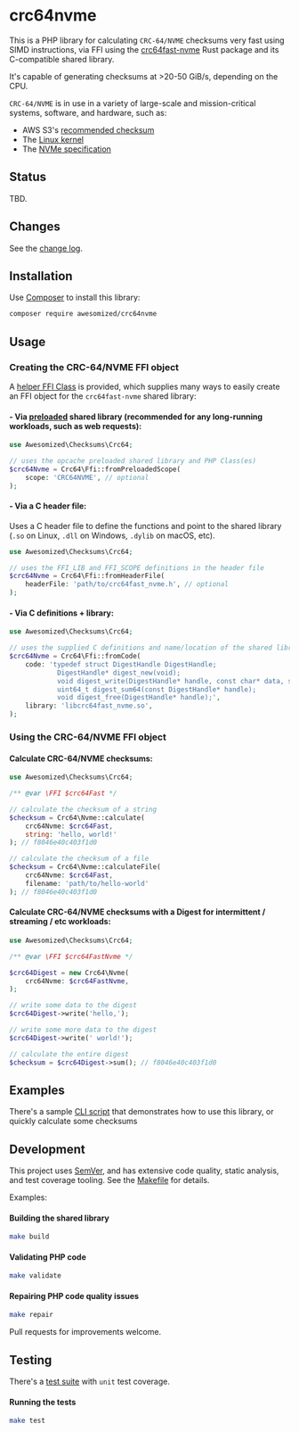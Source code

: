 # crc64nvme

This is a PHP library for calculating `CRC-64/NVME` checksums very fast using SIMD instructions, via FFI using the [crc64fast-nvme](https://github.com/awesomized/crc64fast-nvme) Rust package and its C-compatible shared library.

It's capable of generating checksums at >20-50 GiB/s, depending on the CPU.

`CRC-64/NVME` is in use in a variety of large-scale and mission-critical systems, software, and hardware, such as:
- AWS S3's [recommended checksum](https://docs.aws.amazon.com/AmazonS3/latest/userguide/checking-object-integrity.html)
- The [Linux kernel](https://github.com/torvalds/linux/blob/786c8248dbd33a5a7a07f7c6e55a7bfc68d2ca48/lib/crc64.c#L66-L73)
- The [NVMe specification](https://nvmexpress.org/wp-content/uploads/NVM-Express-NVM-Command-Set-Specification-1.0d-2023.12.28-Ratified.pdf)

## Status

TBD.

## Changes

See the [change log](CHANGELOG.md).

## Installation

Use [Composer](https://getcomposer.org) to install this library:

```bash
composer require awesomized/crc64nvme
```

## Usage

### Creating the CRC-64/NVME FFI object 

A [helper FFI Class](src/Ffi.php) is provided, which supplies many ways to easily create an FFI object for the `crc64fast-nvme` shared library:

#### - Via [preloaded](https://www.php.net/manual/en/ffi.examples-complete.php) shared library (recommended for any long-running workloads, such as web requests):
```php
use Awesomized\Checksums\Crc64;

// uses the opcache preloaded shared library and PHP Class(es)
$crc64Nvme = Crc64\Ffi::fromPreloadedScope(
    scope: 'CRC64NVME', // optional
);
```

#### - Via a C header file:
Uses a C header file to define the functions and point to the shared library (`.so` on Linux, `.dll` on Windows, `.dylib` on macOS, etc).

```php
use Awesomized\Checksums\Crc64;

// uses the FFI_LIB and FFI_SCOPE definitions in the header file
$crc64Nvme = Crc64\Ffi::fromHeaderFile(
    headerFile: 'path/to/crc64fast_nvme.h', // optional
);
```

#### - Via C definitions + library:
```php
use Awesomized\Checksums\Crc64;

// uses the supplied C definitions and name/location of the shared library
$crc64Nvme = Crc64\Ffi::fromCode(
    code: 'typedef struct DigestHandle DigestHandle;
            DigestHandle* digest_new(void);
            void digest_write(DigestHandle* handle, const char* data, size_t len);
            uint64_t digest_sum64(const DigestHandle* handle);
            void digest_free(DigestHandle* handle);',
    library: 'libcrc64fast_nvme.so',
);
```
### Using the CRC-64/NVME FFI object

#### Calculate CRC-64/NVME checksums:
```php
use Awesomized\Checksums\Crc64;

/** @var \FFI $crc64Fast */

// calculate the checksum of a string
$checksum = Crc64\Nvme::calculate(
    crc64Nvme: $crc64Fast, 
    string: 'hello, world!'
); // f8046e40c403f1d0

// calculate the checksum of a file
$checksum = Crc64\Nvme::calculateFile(
    crc64Nvme: $crc64Fast, 
    filename: 'path/to/hello-world'
); // f8046e40c403f1d0
```

#### Calculate CRC-64/NVME checksums with a Digest for intermittent / streaming / etc workloads:
```php
use Awesomized\Checksums\Crc64;

/** @var \FFI $crc64FastNvme */

$crc64Digest = new Crc64\Nvme(
    crc64Nvme: $crc64FastNvme,
);

// write some data to the digest
$crc64Digest->write('hello,');

// write some more data to the digest
$crc64Digest->write(' world!');

// calculate the entire digest
$checksum = $crc64Digest->sum(); // f8046e40c403f1d0
```

## Examples

There's a sample [CLI script](cli/calculate.php) that demonstrates how to use this library, or quickly calculate some checksums

## Development

This project uses [SemVer](https://semver.org), and has extensive code quality, static analysis, and test coverage tooling. See the [Makefile](Makefile) for details.

Examples:

#### Building the shared library
```bash
make build
``` 
#### Validating PHP code
```bash
make validate
``` 

#### Repairing PHP code quality issues
```bash
make repair
```

Pull requests for improvements welcome.

## Testing

There's a [test suite](tests/) with `unit` test coverage.

#### Running the tests

```bash
make test
```
